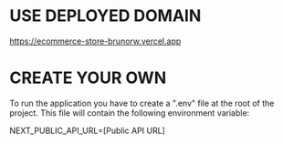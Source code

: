 # USE DEPLOYED DOMAIN
https://ecommerce-store-brunorw.vercel.app

# CREATE YOUR OWN
To run the application you have to create a ".env" file at the root of the project. This file will contain the following environment variable:

NEXT_PUBLIC_API_URL=[Public API URL]